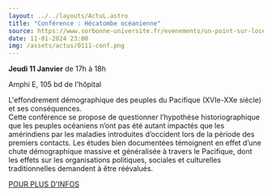 ```yaml
---
layout: ../../layouts/ActuL.astro
title: "Conférence : Hécatombe océanienne"
source: https://www.sorbonne-universite.fr/evenements/un-point-sur-locean
date: 11-01-2024 23:00
img: /assets/actus/0111-conf.png
---
```


__Jeudi 11 Janvier__ de 17h à 18h

Amphi E, 105 bd de l'hôpital

L'effondrement démographique des peuples du Pacifique (XVIe-XXe siècle) et ses conséquences.  
Cette conférence se propose de questionner l’hypothèse historiographique que les peuples océaniens n’ont pas été autant impactés que les amérindiens par les maladies introduites d’occident lors de la période des premiers contacts. Les études bien documentées témoignent en effet d’une chute démographique massive et généralisée à travers le Pacifique, dont les effets sur les organisations politiques, sociales et culturelles traditionnelles demandent à être réévalués.

[POUR PLUS D'INFOS](https://sante.sorbonne-universite.fr/evenements/hecatombe-oceanienne)

